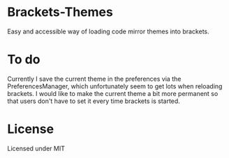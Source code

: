 Brackets-Themes
===============

Easy and accessible way of loading code mirror themes into brackets.


To do
===============

Currently I save the current theme in the preferences via the PreferencesManager, which unfortunately seem to get lots when reloading brackets.  I would like to make the current theme a bit more permanent so that users don't have to set it every time brackets is started.


License
===============

Licensed under MIT
